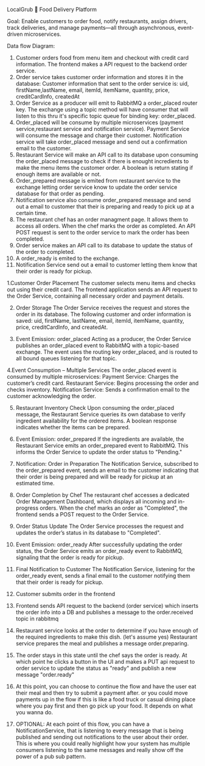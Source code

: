 LocalGrub 🍔 
Food Delivery Platform

Goal:
Enable customers to order food, notify restaurants, assign drivers, track deliveries, and manage payments—all through asynchronous, event-driven microservices.




Data flow Diagram: 


1. Customer orders food from menu item and checkout with credit card information. The frontend makes a API request to the backend order service.
2. Order service takes customer order information and stores it in the database: Customer information that sent to the order service is: uid, firstName,lastName, email, itemId, itemName, quantity, price, creditCardInfo, createdAt
3. Order Service as a producer will emit to RabbitMQ a order_placed router key. The exchange using a topic method will have consumer that will listen to this thru it's specific topic queue for binding key: order_placed.
4. Order_placed will be consume by multiple microservices (payment service,restaurant service and notification service). Payment Service will consume the message and charge their customer. Notification service will take order_placed message and send out a confirmation email to the customer.
5. Restaurant Service will make an API call to its database upon consuming the order_placed message to check if there is enought incredients to make the menu items the customer order. A boolean is return stating if enough items are available or not.
6. Order_prepared message is emited from restaurant service to the exchange letting order service know to update the order service database for that order as pending.
7. Notification service also consume order_prepared message and send out a email to customer that their is preparing and ready to pick up at a certain time.
8. The restaurant chef has an order managment page. It allows them to access all orders. When the chef marks the order as completed. An API POST request is sent to the order service to mark the order has been completed.
9. Order service makes an API call to its database to update the status of the order to completed.
10. A order_ready is emited to the exchange.
11. Notification Service send out a email to customer letting them know that their order is ready for pickup. 


1.Customer Order Placement
  The customer selects menu items and checks out using their credit card. The frontend application sends an API request to the Order Service, containing all necessary order and payment details.

2. Order Storage
  The Order Service receives the request and stores the order in its database. The following customer and order information is saved:
  uid, firstName, lastName, email, itemId, itemName, quantity, price, creditCardInfo, and createdAt.

4. Event Emission: order_placed
  Acting as a producer, the Order Service publishes an order_placed event to RabbitMQ with a topic-based exchange. The event uses the routing key order_placed, and is routed to all bound queues listening for that topic.

4.Event Consumption – Multiple Services
  The order_placed event is consumed by multiple microservices:
  Payment Service: Charges the customer’s credit card.
  Restaurant Service: Begins processing the order and checks inventory.
  Notification Service: Sends a confirmation email to the customer acknowledging the order.

5. Restaurant Inventory Check
  Upon consuming the order_placed message, the Restaurant Service queries its own database to verify ingredient availability for the ordered items. A boolean response indicates whether the items can be prepared.

6. Event Emission: order_prepared
  If the ingredients are available, the Restaurant Service emits an order_prepared event to RabbitMQ. This informs the Order Service to update the order status to "Pending."

7. Notification: Order in Preparation
  The Notification Service, subscribed to the order_prepared event, sends an email to the customer indicating that their order is being prepared and will be ready for pickup at an estimated time.
8. Order Completion by Chef
  The restaurant chef accesses a dedicated Order Management Dashboard, which displays all incoming and in-progress orders. When the chef marks an order as "Completed", the frontend sends a POST request to the Order       Service.
9. Order Status Update
  The Order Service processes the request and updates the order’s status in its database to "Completed".
10. Event Emission: order_ready
  After successfully updating the order status, the Order Service emits an order_ready event to RabbitMQ, signaling that the order is ready for pickup.
11. Final Notification to Customer
  The Notification Service, listening for the order_ready event, sends a final email to the customer notifying them that their order is ready for pickup.


1. Customer submits order in the frontend
2. Frontend sends API request to the backend (order service) which inserts the order info into a DB and publishes a message to the order.received topic in rabbitmq
3. Restaurant service looks at the order to determine if you have enough of the required ingredients to make this dish. (let's assume yes) Restaurant service prepares the meal and publishes a message order.preparing.
4. The order stays in this state until the chef says the order is ready. At which point he clicks a button in the UI and makes a PUT api request to order service to update the status as "ready" and publish a new message "order.ready"
5. At this point, you can choose to continue the flow and have the user eat their meal and then try to submit a payment after. or you could move payments up in the flow if this is like a food truck or casual dining place where you pay first and then go pick up your food. It depends on what you wanna do.
6. OPTIONAL: At each point of this flow, you can have a NotificationService, that is listening to every message that is being published and sending out notifications to the user about their order. This is where you could really highlight how your system has multiple consumers listening to the same messages and really show off the power of a pub sub pattern.
